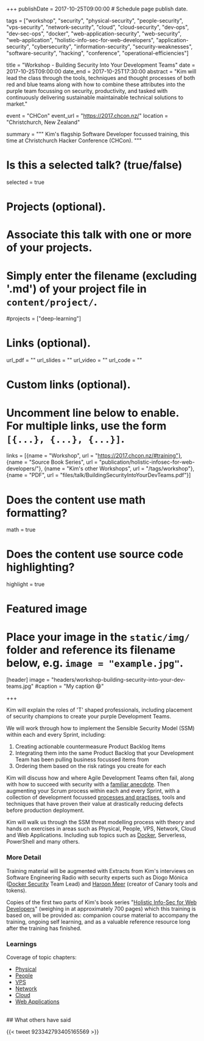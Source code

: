 +++
publishDate = 2017-10-25T09:00:00  # Schedule page publish date.

tags = ["workshop", "security", "physical-security", "people-security", "vps-security", "network-security", "cloud", "cloud-security", "dev-ops", "dev-sec-ops", "docker", "web-application-security", "web-security", "web-application", "holistic-info-sec-for-web-developers", "application-security", "cybersecurity", "information-security", "security-weaknesses", "software-security", "hacking", "conference", "operational-efficiencies"]

title = "Workshop - Building Security Into Your Development Teams"
date = 2017-10-25T09:00:00
date_end = 2017-10-25T17:30:00
abstract = "Kim will lead the class through the tools, techniques and thought processes of both red and blue teams along with how to combine these attributes into the purple team focussing on security, productivity, and tasked with continuously delivering sustainable maintainable technical solutions to market."

event = "CHCon"
event_url = "https://2017.chcon.nz/"
location = "Christchurch, New Zealand"

summary = """
Kim's flagship Software Developer focussed training, this time at Christchurch Hacker Conference (CHCon).
"""

# Is this a selected talk? (true/false)
selected = true

# Projects (optional).
#   Associate this talk with one or more of your projects.
#   Simply enter the filename (excluding '.md') of your project file in `content/project/`.
#projects = ["deep-learning"]

# Links (optional).
url_pdf = ""
url_slides = ""
url_video = ""
url_code = ""

# Custom links (optional).
#   Uncomment line below to enable. For multiple links, use the form `[{...}, {...}, {...}]`.
links = [{name = "Workshop", url = "https://2017.chcon.nz/#training"}, {name = "Source Book Series", url = "publication/holistic-infosec-for-web-developers/"}, {name = "Kim's other Workshops", url = "/tags/workshop"}, {name = "PDF", url = "files/talk/BuildingSecurityIntoYourDevTeams.pdf"}]


# Does the content use math formatting?
math = true

# Does the content use source code highlighting?
highlight = true

# Featured image
# Place your image in the `static/img/` folder and reference its filename below, e.g. `image = "example.jpg"`.
[header]
image = "headers/workshop-building-security-into-your-dev-teams.jpg"
#caption = "My caption :smile:"

+++


Kim will explain the roles of 'T' shaped professionals, including placement of security champions to create your purple Development Teams.

We will work through how to implement the Sensible Security Model (SSM) within each and every Sprint, including:

1. Creating actionable countermeasure Product Backlog Items
2. Integrating them into the same Product Backlog that your Development Team has been pulling business focussed items from
3. Ordering them based on the risk ratings you create for each

Kim will discuss how and where Agile Development Teams often fail, along with how to succeed with security with a [familiar anecdote](https://f0.holisticinfosecforwebdevelopers.com/chap06.html#leanpub-auto-how-and-why-many-software-development-shops-fail). Then augmenting your Scrum process within each and every Sprint, with a collection of development focussed [processes and practises](http://f0.holisticinfosecforwebdevelopers.com/chap06.html#process-and-practises-agile-development-and-practices), tools and techniques that have proven their value at drastically reducing defects before production deployment.

Kim will walk us through the SSM threat modelling process with theory and hands on exercises in areas such as Physical, People, VPS, Network, Cloud and Web Applications. Including sub topics such as [Docker](/publication/docker-security/), Serverless, PowerShell and many others.

### More Detail</h4>

Training material will be augmented with Extracts from Kim's interviews on Software Engineering Radio with security experts such as Diogo Mónica ([Docker Security](/publication/ser-podcast-application-security) Team Lead) and [Haroon Meer](/publication/ser-podcast-network-security) (creator of Canary tools and tokens).

Copies of the first two parts of Kim's book series "[Holistic Info-Sec for Web Developers](/publication/holistic-infosec-for-web-developers)" (weighing in at approximately 700 pages) which this training is based on, will be provided as: companion course material to accompany the training, ongoing self learning, and as a valuable reference resource long after the training has finished.

### Learnings

Coverage of topic chapters:

* [Physical](http://f0.holisticinfosecforwebdevelopers.com/chap07.html#physical)
* [People](http://f0.holisticinfosecforwebdevelopers.com/chap08.html#people)
* [VPS](http://f1.holisticinfosecforwebdevelopers.com/chap03.html#vps)
* [Network](http://f1.holisticinfosecforwebdevelopers.com/chap04.html#network)
* [Cloud](http://f1.holisticinfosecforwebdevelopers.com/chap05.html#cloud)
* [Web Applications](http://f1.holisticinfosecforwebdevelopers.com/chap06.html#web-applications)

<br>
## What others have said


{{< tweet 923342793405165569 >}}

<br>

